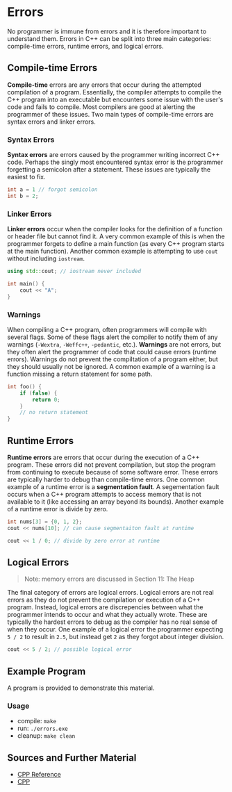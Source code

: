 # Errors

No programmer is immune from errors and it is therefore important to understand them. Errors in C++ can be split into three main categories: compile-time errors, runtime errors, and logical errors.

## Compile-time Errors

**Compile-time** errors are any errors that occur during the attempted compilation of a program. Essentially, the compiler attempts to compile the C++ program into an executable but encounters some issue with the user's code and fails to compile. Most compilers are good at alerting the programmer of these issues. Two main types of compile-time errors are syntax errors and linker errors.

### Syntax Errors

**Syntax errors** are errors caused by the programmer writing incorrect C++ code. Perhaps the singly most encountered syntax error is the programmer forgetting a semicolon after a statement. These issues are typically the easiest to fix.

```C++
int a = 1 // forgot semicolon
int b = 2;
```

### Linker Errors

**Linker errors** occur when the compiler looks for the definition of a function or header file but cannot find it. A very common example of this is when the programmer forgets to define a main function (as every C++ program starts at the main function). Another common example is attempting to use `cout` without including `iostream`.

```C++
using std::cout; // iostream never included

int main() {
    cout << "A";
}
```

### Warnings

When compiling a C++ program, often programmers will compile with several flags. Some of these flags alert the compiler to notify them of any warnings (`-Wextra`, `-Weffc++`, `-pedantic`, etc.). **Warnings** are not errors, but they often alert the programmer of code that could cause errors (runtime errors). Warnings do not prevent the compiltation of a program either, but they should usually not be ignored. A common example of a warning is a function missing a return statement for some path.

```C++
int foo() {
    if (false) {
        return 0;
    }
    // no return statement
}
```

## Runtime Errors

**Runtime errors** are errors that occur during the execution of a C++ program. These errors did not prevent compilation, but stop the program from continuing to execute because of some software error. These errors are typically harder to debug than compile-time errors. One common example of a runtime error is a **segmentation fault**. A segementation fault occurs when a C++ program attempts to access memory that is not available to it (like accessing an array beyond its bounds). Another example of a runtime error is divide by zero.

```C++
int nums[3] = {0, 1, 2};
cout << nums[10]; // can cause segmentaiton fault at runtime
```

```C++
cout << 1 / 0; // divide by zero error at runtime
```

## Logical Errors

> Note: memory errors are discussed in Section 11: The Heap

The final category of errors are logical errors. Logical errors are not real errors as they do not prevent the compilation or execution of a C++ program. Instead, logical errors are discrepencies between what the programmer intends to occur and what they actually wrote. These are typically the hardest errors to debug as the compiler has no real sense of when they occur. One example of a logical error the programmer expecting `5 / 2` to result in `2.5`, but instead get `2` as they forgot about integer division.

```C++
cout << 5 / 2; // possible logical error
```

## Example Program

A program is provided to demonstrate this material.

### Usage
- compile: `make`
- run: `./errors.exe`
- cleanup: `make clean`

## Sources and Further Material

- [CPP Reference](https://en.cppreference.com/)
- [CPP](https://www.cplusplus.com/doc/)
